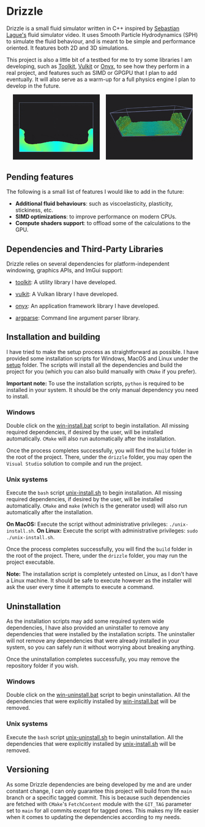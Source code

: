# Drizzle

Drizzle is a small fluid simulator written in C++ inspired by [Sebastian Lague's](https://www.youtube.com/watch?v=rSKMYc1CQHE) fluid simulator video. It uses Smooth Particle Hydrodynamics (SPH) to simulate the fluid behaviour, and is meant to be simple and performance oriented. It features both 2D and 3D simulations.

This project is also a little bit of a testbed for me to try some libraries I am developing, such as [Toolkit](https://github.com/ismawno/toolkit), [Vulkit](https://github.com/ismawno/vulkit) or [Onyx](https://github.com/ismawno/onyx), to see how they perform in a real project, and features such as SIMD or GPGPU that I plan to add eventually. It will also serve as a warm-up for a full physics engine I plan to develop in the future.

<p align="center">
  <img src="./.github/gifs/wave-2D.gif" width="45%" />
  &nbsp;&nbsp;
  <img src="./.github/gifs/grab-3D.gif" width="45%" />
</p>


## Pending features

The following is a small list of features I would like to add in the future:
- **Additional fluid behaviours**: such as viscoelasticity, plasticity, stickiness, etc.
- **SIMD optimizations**: to improve performance on modern CPUs.
- **Compute shaders support**: to offload some of the calculations to the GPU.

## Dependencies and Third-Party Libraries

Drizzle relies on several dependencies for platform-independent windowing, graphics APIs, and ImGui support:

- [toolkit](https://github.com/ismawno/toolkit): A utility library I have developed.

- [vulkit](https://github.com/ismawno/vulkit): A Vulkan library I have developed.

- [onyx](https://github.com/ismawno/onyx): An application framework library I have developed.

- [argparse](https://github.com/p-ranav/argparse): Command line argument parser library.

## Installation and building

I have tried to make the setup process as straightforward as possible. I have provided some installation scripts for Windows, MacOS and Linux under the [setup](https://github.com/ismawno/drizzle/tree/main/setup) folder. The scripts will install all the dependencies and build the project for you (which you can also build manually with `CMake` if you prefer).

**Important note:** To use the installation scripts, `python` is required to be installed in your system. It should be the only manual dependency you need to install.

### Windows

Double click on the [win-install.bat](https://github.com/ismawno/drizzle/blob/main/setup/win-install.bat) script to begin installation. All missing required dependencies, if desired by the user, will be installed automatically. `CMake` will also run automatically after the installation.

Once the process completes successfully, you will find the `build` folder in the root of the project. There, under the `drizzle` folder, you may open the `Visual Studio` solution to compile and run the project.

### Unix systems

Execute the `bash` script [unix-install.sh](https://github.com/ismawno/drizzle/blob/main/setup/unix-install.sh) to begin installation. All missing required dependencies, if desired by the user, will be installed automatically. `CMake` and `make` (which is the generator used) will also run automatically after the installation.

**On MacOS:** Execute the script without administrative privileges: `./unix-install.sh`.
**On Linux:** Execute the script with administrative privileges: `sudo ./unix-install.sh`.

Once the process completes successfully, you will find the `build` folder in the root of the project. There, under the `drizzle` folder, you may run the project executable.

**Note:** The installation script is completely untested on Linux, as I don't have a Linux machine. It should be safe to execute however as the installer will ask the user every time it attempts to execute a command.

## Uninstallation

As the installation scripts may add some required system wide dependencies, I have also provided an uninstaller to remove any dependencies that were installed by the installation scripts. The uninstaller will not remove any dependencies that were already installed in your system, so you can safely run it without worrying about breaking anything.

Once the uninstallation completes successfully, you may remove the repository folder if you wish.

### Windows

Double click on the [win-uninstall.bat](https://github.com/ismawno/drizzle/blob/main/setup/win-uninstall.bat) script to begin uninstallation. All the dependencies that were explicitly installed by [win-install.bat](https://github.com/ismawno/drizzle/blob/main/setup/win-install.bat) will be removed.

### Unix systems

Execute the `bash` script [unix-uninstall.sh](https://github.com/ismawno/drizzle/blob/main/setup/unix-uninstall.sh) to begin uninstallation. All the dependencies that were explicitly installed by [unix-install.sh](https://github.com/ismawno/drizzle/blob/main/setup/unix-install.sh) will be removed.

## Versioning

As some Drizzle dependencies are being developed by me and are under constant change, I can only guarantee this project will build from the `main` branch or a specific tagged commit. This is because such dependencies are fetched with `CMake`'s `FetchContent` module with the `GIT_TAG` parameter set to `main` for all commits except for tagged ones. This makes my life easier when it comes to updating the dependencies according to my needs.